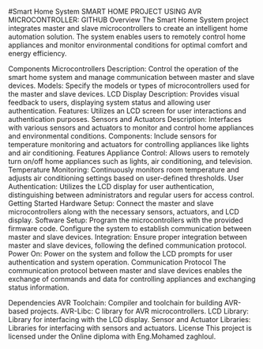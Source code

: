 #Smart Home System
SMART HOME PROJECT USING AVR MICROCONTROLLER: GITHUB
Overview
The Smart Home System project integrates master and slave microcontrollers to create an intelligent home automation solution. The system enables users to remotely control home appliances and monitor environmental conditions for optimal comfort and energy efficiency.

Components
Microcontrollers
Description: Control the operation of the smart home system and manage communication between master and slave devices.
Models: Specify the models or types of microcontrollers used for the master and slave devices.
LCD Display
Description: Provides visual feedback to users, displaying system status and allowing user authentication.
Features: Utilizes an LCD screen for user interactions and authentication purposes.
Sensors and Actuators
Description: Interfaces with various sensors and actuators to monitor and control home appliances and environmental conditions.
Components: Include sensors for temperature monitoring and actuators for controlling appliances like lights and air conditioning.
Features
Appliance Control: Allows users to remotely turn on/off home appliances such as lights, air conditioning, and television.
Temperature Monitoring: Continuously monitors room temperature and adjusts air conditioning settings based on user-defined thresholds.
User Authentication: Utilizes the LCD display for user authentication, distinguishing between administrators and regular users for access control.
Getting Started
Hardware Setup: Connect the master and slave microcontrollers along with the necessary sensors, actuators, and LCD display.
Software Setup:
Program the microcontrollers with the provided firmware code.
Configure the system to establish communication between master and slave devices.
Integration: Ensure proper integration between master and slave devices, following the defined communication protocol.
Power On: Power on the system and follow the LCD prompts for user authentication and system operation.
Communication Protocol
The communication protocol between master and slave devices enables the exchange of commands and data for controlling appliances and exchanging status information.

Dependencies
AVR Toolchain: Compiler and toolchain for building AVR-based projects.
AVR-Libc: C library for AVR microcontrollers.
LCD Library: Library for interfacing with the LCD display.
Sensor and Actuator Libraries: Libraries for interfacing with sensors and actuators.
License
This project is licensed under the Online diploma with Eng.Mohamed zaghloul.
